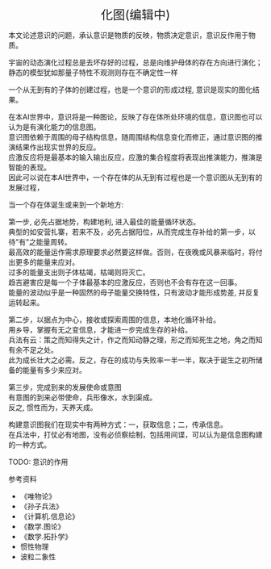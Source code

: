 <center><font size=5>化图(编辑中)</font></center>

本文论述意识的问题，承认意识是物质的反映，物质决定意识，意识反作用于物质。<br/>

宇宙的动态演化过程总是去坏存好的过程，总是向维护母体的存在方向进行演化；<br/>
静态的模型犹如那量子特性不观测则存在不确定性一样

一个从无到有的子体的创建过程，也是一个意识的形成过程, 意识是现实的图化结果。<br/>

在本AI世界中，意识将是一种图论，反映了存在体所处环境的信息，意识图也可以认为是有演化能力的信息图。<br/>
意识图依赖于周围的母子结构信息，随周围结构信息变化而修正，通过意识图的推演结果作出现实世界的反应。<br/>
应激反应将是最基本的输入输出反应，应激的集合程度将表现出推演能力，推演是智能的表现。<br/>
因此可以说在本AI世界中，一个存在体的从无到有过程也是一个意识图从无到有的发展过程，<br/>


当一个存在体诞生或来到一个新地方: <br/>

第一步, 必先占据地势，构建地利, 进入最佳的能量循环状态。<br/>
典型的如安营扎寨，若来不及，必先占据阳位，从而完成生存补给的第一步，以待"有"之能量周转。<br/>
最高效的能量运作需求原理要求必然要这样做。否则，在夜晚或风暴来临时，将付出更多的能量来应对。<br/>
过多的能量支出则子体枯竭，枯竭则将灭亡。<br/>
趋吉避害应是每一个子体最基本的应激反应，否则也不会有存在这一回事。<br/>
能量的波动似乎是一种固然的母子能量交换特性，只有波动才能形成势差, 并反复运转起来。<br/>

第二步，以据点为中心，接收或探索周围的信息，本地化循环补给。<br/>
用乡导，掌握有无之变信息，才能进一步完成生存的补给。<br/>
兵法有云：策之而知得失之计，作之而知动静之理，形之而知死生之地，角之而知有余不足之处。<br/>
此为成长壮大之必需。反之，存在的成功与失败率一半一半，取决于诞生之初所储备的能量有多少来应对。<br/>

第三步，完成到来的发展使命或意图<br/>
有意图的到来必带使命，兵形像水，水到渠成。<br/>
反之, 惯性而为，天养天成。

构建意识图我们在现实中有两种方式：一，获取信息；二，传承信息。<br/>
在兵法中，打仗必有地图，没有必侦察绘制，包括用间谍，可以认为是信息图构建的一种方式。<br/>

TODO: 意识的作用

参考资料
* 《唯物论》
* 《孙子兵法》
* 《计算机.信息论》
* 《数学.图论》
* 《数学.拓扑学》
* 惯性物理
* 波粒二象性 


